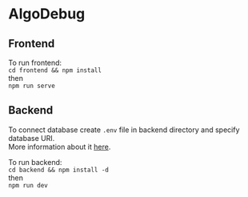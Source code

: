 # AlgoDebug

## Frontend

To run frontend:  
`cd frontend && npm install`  
then  
`npm run serve`

## Backend

To connect database create `.env` file in backend directory and specify database URI.  
More information about it [here](backend/README.md#running).  

To run backend:  
`cd backend && npm install -d`  
then  
`npm run dev`
